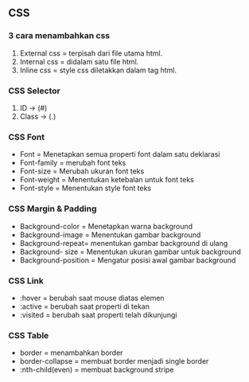 ## CSS

### 3 cara menambahkan css

1. External css = terpisah dari file utama html.
2. Internal css = didalam satu file html.
3. Inline css = style css diletakkan dalam tag html.

### CSS Selector

1. ID -> (#)
2. Class -> (.)

### CSS Font

- Font = Menetapkan semua properti font dalam satu deklarasi
- Font-family = merubah font teks
- Font-size = Merubah ukuran font teks
- Font-weight = Menentukan ketebalan untuk font teks
- Font-style = Menentukan style font teks

### CSS Margin & Padding

- Background-color = Menetapkan warna background
- Background-image = Menentukan gambar background
- Background-repeat= menentukan gambar background di ulang
- Background- size = Menentukan ukuran gambar untuk background
- Background-position = Mengatur posisi awal gambar background

### CSS Link

- :hover = berubah saat mouse diatas elemen
- :active = berubah saat properti di tekan
- :visited = berubah saat properti telah dikunjungi

### CSS Table

- border = menambahkan border
- border-collapse = membuat border menjadi single border
- :nth-child(even) = membuat background stripe
